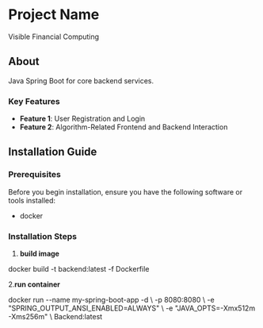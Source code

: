 # Project Name
Visible Financial Computing

## About

Java Spring Boot for core backend services.

### Key Features

- **Feature 1**: User Registration and Login
- **Feature 2**: Algorithm-Related Frontend and Backend Interaction


## Installation Guide

### Prerequisites

Before you begin installation, ensure you have the following software or tools installed:
- docker

### Installation Steps

1. **build image**

docker build -t backend:latest -f Dockerfile

2.**run container**

docker run --name my-spring-boot-app -d \\
  -p 8080:8080 \\
  -e "SPRING_OUTPUT_ANSI_ENABLED=ALWAYS" \\
  -e "JAVA_OPTS=-Xmx512m -Xms256m" \\
  Backend:latest

